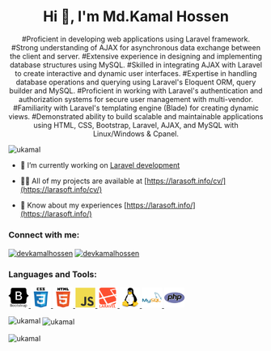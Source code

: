 <h1 align="center">Hi 👋, I'm Md.Kamal Hossen</h1>
<p align="center">#Proficient in developing web applications using Laravel framework.
#Strong understanding of AJAX for asynchronous data exchange between the client and server.
#Extensive experience in designing and implementing database structures using MySQL.
#Skilled in integrating AJAX with Laravel to create interactive and dynamic user interfaces.
#Expertise in handling database operations and querying using Laravel's Eloquent ORM, query builder and MySQL.
#Proficient in working with Laravel's authentication and authorization systems for secure user management with multi-vendor.
#Familiarity with Laravel's templating engine (Blade) for creating dynamic views.
#Demonstrated ability to build scalable and maintainable applications using HTML, CSS, Bootstrap, Laravel, AJAX, and MySQL with Linux/Windows & Cpanel.</p>

<p align="left"> <img src="https://komarev.com/ghpvc/?username=ukamal&label=Profile%20views&color=0e75b6&style=flat" alt="ukamal" /> </p>

- 🔭 I’m currently working on [Laravel development](https://kamalhossen.com/)

- 👨‍💻 All of my projects are available at [https://larasoft.info/cv/](https://larasoft.info/cv/)

- 📄 Know about my experiences [https://larasoft.info/](https://larasoft.info/)

<h3 align="left">Connect with me:</h3>
<p align="left">
<a href="https://linkedin.com/in/devkamalhossen" target="blank"><img align="center" src="https://raw.githubusercontent.com/rahuldkjain/github-profile-readme-generator/master/src/images/icons/Social/linked-in-alt.svg" alt="devkamalhossen" height="30" width="40" /></a>
<a href="https://fb.com/devkamalhossen" target="blank"><img align="center" src="https://raw.githubusercontent.com/rahuldkjain/github-profile-readme-generator/master/src/images/icons/Social/facebook.svg" alt="devkamalhossen" height="30" width="40" /></a>
</p>

<h3 align="left">Languages and Tools:</h3>
<p align="left"> <a href="https://getbootstrap.com" target="_blank" rel="noreferrer"> <img src="https://raw.githubusercontent.com/devicons/devicon/master/icons/bootstrap/bootstrap-plain-wordmark.svg" alt="bootstrap" width="40" height="40"/> </a> <a href="https://www.w3schools.com/css/" target="_blank" rel="noreferrer"> <img src="https://raw.githubusercontent.com/devicons/devicon/master/icons/css3/css3-original-wordmark.svg" alt="css3" width="40" height="40"/> </a> <a href="https://www.w3.org/html/" target="_blank" rel="noreferrer"> <img src="https://raw.githubusercontent.com/devicons/devicon/master/icons/html5/html5-original-wordmark.svg" alt="html5" width="40" height="40"/> </a> <a href="https://developer.mozilla.org/en-US/docs/Web/JavaScript" target="_blank" rel="noreferrer"> <img src="https://raw.githubusercontent.com/devicons/devicon/master/icons/javascript/javascript-original.svg" alt="javascript" width="40" height="40"/> </a> <a href="https://laravel.com/" target="_blank" rel="noreferrer"> <img src="https://raw.githubusercontent.com/devicons/devicon/master/icons/laravel/laravel-plain-wordmark.svg" alt="laravel" width="40" height="40"/> </a> <a href="https://www.linux.org/" target="_blank" rel="noreferrer"> <img src="https://raw.githubusercontent.com/devicons/devicon/master/icons/linux/linux-original.svg" alt="linux" width="40" height="40"/> </a> <a href="https://www.mysql.com/" target="_blank" rel="noreferrer"> <img src="https://raw.githubusercontent.com/devicons/devicon/master/icons/mysql/mysql-original-wordmark.svg" alt="mysql" width="40" height="40"/> </a> <a href="https://www.php.net" target="_blank" rel="noreferrer"> <img src="https://raw.githubusercontent.com/devicons/devicon/master/icons/php/php-original.svg" alt="php" width="40" height="40"/> </a> </p>

<p><img align="left" src="https://github-readme-stats.vercel.app/api/top-langs?username=ukamal&show_icons=true&locale=en&layout=compact" alt="ukamal" /></p>

<p>&nbsp;<img align="center" src="https://github-readme-stats.vercel.app/api?username=ukamal&show_icons=true&locale=en" alt="ukamal" /></p>

<p><img align="center" src="https://github-readme-streak-stats.herokuapp.com/?user=ukamal&" alt="ukamal" /></p>
